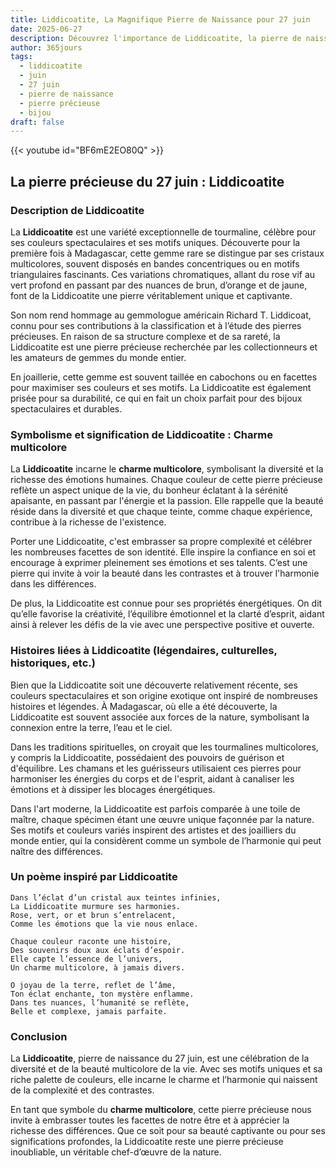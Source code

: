 ```yaml
---
title: Liddicoatite, La Magnifique Pierre de Naissance pour 27 juin
date: 2025-06-27
description: Découvrez l'importance de Liddicoatite, la pierre de naissance du 27 juin qui symbolise Charme multicolore. Laissez sa beauté et sa signification illuminer votre journée.
author: 365jours
tags:
  - liddicoatite
  - juin
  - 27 juin
  - pierre de naissance
  - pierre précieuse
  - bijou
draft: false
---
```


{{< youtube id="BF6mE2EO80Q" >}}

## La pierre précieuse du 27 juin : Liddicoatite

### Description de Liddicoatite

La **Liddicoatite** est une variété exceptionnelle de tourmaline, célèbre pour ses couleurs spectaculaires et ses motifs uniques. Découverte pour la première fois à Madagascar, cette gemme rare se distingue par ses cristaux multicolores, souvent disposés en bandes concentriques ou en motifs triangulaires fascinants. Ces variations chromatiques, allant du rose vif au vert profond en passant par des nuances de brun, d’orange et de jaune, font de la Liddicoatite une pierre véritablement unique et captivante.

Son nom rend hommage au gemmologue américain Richard T. Liddicoat, connu pour ses contributions à la classification et à l’étude des pierres précieuses. En raison de sa structure complexe et de sa rareté, la Liddicoatite est une pierre précieuse recherchée par les collectionneurs et les amateurs de gemmes du monde entier.

En joaillerie, cette gemme est souvent taillée en cabochons ou en facettes pour maximiser ses couleurs et ses motifs. La Liddicoatite est également prisée pour sa durabilité, ce qui en fait un choix parfait pour des bijoux spectaculaires et durables.

### Symbolisme et signification de Liddicoatite : Charme multicolore

La **Liddicoatite** incarne le **charme multicolore**, symbolisant la diversité et la richesse des émotions humaines. Chaque couleur de cette pierre précieuse reflète un aspect unique de la vie, du bonheur éclatant à la sérénité apaisante, en passant par l'énergie et la passion. Elle rappelle que la beauté réside dans la diversité et que chaque teinte, comme chaque expérience, contribue à la richesse de l'existence.

Porter une Liddicoatite, c'est embrasser sa propre complexité et célébrer les nombreuses facettes de son identité. Elle inspire la confiance en soi et encourage à exprimer pleinement ses émotions et ses talents. C’est une pierre qui invite à voir la beauté dans les contrastes et à trouver l'harmonie dans les différences.

De plus, la Liddicoatite est connue pour ses propriétés énergétiques. On dit qu’elle favorise la créativité, l’équilibre émotionnel et la clarté d’esprit, aidant ainsi à relever les défis de la vie avec une perspective positive et ouverte.

### Histoires liées à Liddicoatite (légendaires, culturelles, historiques, etc.)

Bien que la Liddicoatite soit une découverte relativement récente, ses couleurs spectaculaires et son origine exotique ont inspiré de nombreuses histoires et légendes. À Madagascar, où elle a été découverte, la Liddicoatite est souvent associée aux forces de la nature, symbolisant la connexion entre la terre, l’eau et le ciel.

Dans les traditions spirituelles, on croyait que les tourmalines multicolores, y compris la Liddicoatite, possédaient des pouvoirs de guérison et d'équilibre. Les chamans et les guérisseurs utilisaient ces pierres pour harmoniser les énergies du corps et de l'esprit, aidant à canaliser les émotions et à dissiper les blocages énergétiques.

Dans l'art moderne, la Liddicoatite est parfois comparée à une toile de maître, chaque spécimen étant une œuvre unique façonnée par la nature. Ses motifs et couleurs variés inspirent des artistes et des joailliers du monde entier, qui la considèrent comme un symbole de l’harmonie qui peut naître des différences.

### Un poème inspiré par Liddicoatite

```
Dans l’éclat d’un cristal aux teintes infinies,  
La Liddicoatite murmure ses harmonies.  
Rose, vert, or et brun s’entrelacent,  
Comme les émotions que la vie nous enlace.  

Chaque couleur raconte une histoire,  
Des souvenirs doux aux éclats d’espoir.  
Elle capte l’essence de l’univers,  
Un charme multicolore, à jamais divers.  

O joyau de la terre, reflet de l’âme,  
Ton éclat enchante, ton mystère enflamme.  
Dans tes nuances, l’humanité se reflète,  
Belle et complexe, jamais parfaite.  
```

### Conclusion

La **Liddicoatite**, pierre de naissance du 27 juin, est une célébration de la diversité et de la beauté multicolore de la vie. Avec ses motifs uniques et sa riche palette de couleurs, elle incarne le charme et l’harmonie qui naissent de la complexité et des contrastes.

En tant que symbole du **charme multicolore**, cette pierre précieuse nous invite à embrasser toutes les facettes de notre être et à apprécier la richesse des différences. Que ce soit pour sa beauté captivante ou pour ses significations profondes, la Liddicoatite reste une pierre précieuse inoubliable, un véritable chef-d’œuvre de la nature.